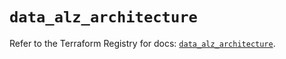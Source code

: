 # `data_alz_architecture`

Refer to the Terraform Registry for docs: [`data_alz_architecture`](https://registry.terraform.io/providers/azure/alz/0.20.0/docs/data-sources/architecture).
